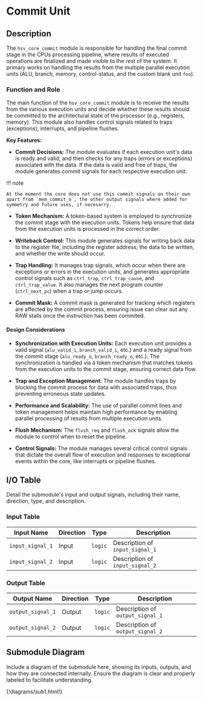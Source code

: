 # Commit Unit

## Description

The `hsv_core_commit` module is responsible for handling the final commit stage in the CPUs processing pipeline, where results of executed operations are finalized and made visible to the rest of the system. It primary works on handling the results from the multiple parallel execution units (ALU, branch, memory, control-status, and the custom blank unit `foo`). 

### Function and Role
The main function of the `hsv_core_commit` module is to receive the results from the various execution units and decide whether these results should be committed to the architectural state of the processor (e.g., registers, memory). This module also handles control signals related to traps (exceptions), interrupts, and pipeline flushes.

**Key Features:**
- **Commit Decisions:** The module evaluates if each execution unit's data is ready and valid, and then checks for any traps (errors or exceptions) associated with the data. If the data is valid and free of traps, the module generates commit signals for each respective execution unit.

!!! note

    At the moment the core does not use this commit signals on their own apart from `mem_commit_o`, the other output signals where added for symmetry and future uses, if necesarry.

- **Token Mechanism:** A token-based system is employed to synchronize the commit stage with the execution units. Tokens help ensure that data from the execution units is processed in the correct order.

- **Writeback Control:** This module generates signals for writing back data to the register file, including the register address, the data to be written, and whether the write should occur. 

- **Trap Handling:** It manages trap signals, which occur when there are exceptions or errors in the execution units, and generates appropriate control signals such as `ctrl_trap`, `ctrl_trap_cause`, and `ctrl_trap_value`. It also manages the next program counter (`ctrl_next_pc`) when a trap or jump occurs.

- **Commit Mask:** A commit mask is generated for tracking which registers are affected by the commit process, ensuring issue can clear out any RAW stalls once the instruction has been commited.

#### Design Considerations
- **Synchronization with Execution Units:** Each execution unit provides a valid signal (`alu_valid_i`, `branch_valid_i`, etc.) and a ready signal from the commit stage (`alu_ready_o`, `branch_ready_o`, etc.). The synchronization is handled via a token mechanism that matches tokens from the execution units to the commit stage, ensuring correct data flow.
  
- **Trap and Exception Management:** The module handles traps by blocking the commit process for data with associated traps, thus preventing erroneous state updates.

- **Performance and Scalability:** The use of parallel commit lines and token management helps maintain high performance by enabling parallel processing of results from multiple execution units.

- **Flush Mechanism:** The `flush_req` and `flush_ack` signals allow the module to control when to reset the pipeline.

- **Control Signals:** The module manages several critical control signals that dictate the overall flow of execution and responses to exceptional events within the core, like interrupts or pipeline flushes.

## I/O Table

Detail the submodule's input and output signals, including their name, direction, type, and description.

### Input Table

| Input Name           | Direction | Type    | Description                    |
|----------------------|-----------|---------|--------------------------------|
| `input_signal_1`     | Input     | `logic` | Description of `input_signal_1`|
| `input_signal_2`     | Input     | `logic` | Description of `input_signal_2`|

### Output Table

| Output Name          | Direction | Type    | Description                    |
|----------------------|-----------|---------|--------------------------------|
| `output_signal_1`    | Output    | `logic` | Description of `output_signal_1`|
| `output_signal_2`    | Output    | `logic` | Description of `output_signal_2`|

## Submodule Diagram

Include a diagram of the submodule here, showing its inputs, outputs, and how they are connected internally. Ensure the diagram is clear and properly labeled to facilitate understanding.

{!diagrams/sub1.html!}
